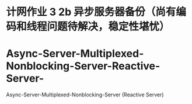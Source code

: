 # 计网作业 3 2b 异步服务器备份（尚有编码和线程问题待解决，稳定性堪忧）
# Async-Server-Multiplexed-Nonblocking-Server-Reactive-Server-
Async-Server-Multiplexed-Nonblocking-Server (Reactive Server)
